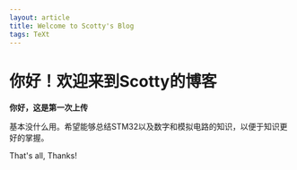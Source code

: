 ```yaml
---
layout: article
title: Welcome to Scotty's Blog
tags: TeXt
---
```


# 你好！欢迎来到Scotty的博客

**你好，这是第一次上传**

基本没什么用。希望能够总结STM32以及数字和模拟电路的知识，以便于知识更好的掌握。

That's all, Thanks!




